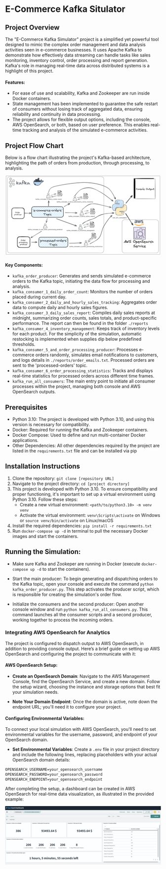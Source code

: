 # E-Commerce Kafka Situlator

## Project Overview
The "E-Commerce Kafka Simulator" project is a simplified yet powerful tool designed to mimic the complex order management and data analysis activities seen in e-commerce businesses. It uses Apache Kafka to demonstrate how effectively data streaming can handle tasks like sales monitoring, inventory control, order processing and report generation. Kafka's role in managing real-time data across distributed systems is a highlight of this project.

#### Features:
* For ease of use and scalability, Kafka and Zookeeper are run inside Docker containers. 
* State management has been implemented to guarantee the safe restart of consumers without losing track of aggregated data, ensuring reliability and continuity in data processing. 
* The project allows for flexible output options, including the console, AWS OpenSearch, or both, based on user preference. This enables real-time tracking and analysis of the simulated e-commerce activities.

## Project Flow Chart
Below is a flow chart illustrating the project's Kafka-based architecture, highlighting the path of orders from production, through processing, to analysis.

![GitHub Logo](documentation_images/E-commerce-kafka-simulator-diagram.png)

#### Key Components:
* `kafka_order_producer`: Generates and sends simulated e-commerce orders to the Kafka topic, initiating the data flow for processing and analysis.
* `kafka_consumer_1_daily_order_count`: Monitors the number of orders placed during current day.
* `kafka_consumer_2_daily_and_hourly_sales_tracking`: Aggregates order data to compute daily and hourly sales figures.
* `kafka_consumer_3_daily_sales_report`: Compiles daily sales reports at midnight, summarizing order counts, sales totals, and product-specific performance. The report can then be found in the folder `./reports`
* `kafka_consumer_4_inventory_management`: Keeps track of inventory levels for each product. For the simplicity of the simulation, automatic restocking is implemented when supplies dip below predefined thresholds.
* `kafka_consumer_5_and_order_processing_producer`: Processes e-commerce orders randomly, simulates email notifications to customers, and logs details in `./reports/order_emails.txt`. Processed orders are sent to the 'processed-orders' topic.
* `kafka_consumer_6_order_processing_statistics`: Tracks and displays real-time statistics for processed orders across different time frames.
* `kafka_run_all_consumers`: The main entry point to initiate all consumer processes within the project, managing both console and AWS OpenSearch outputs.


## Prerequisites
- Python 3.10: The project is developed with Python 3.10, and using this version is necessary for compatibility.
- Docker: Required for running the Kafka and Zookeeper containers.
- Docker Compose: Used to define and run multi-container Docker applications.
- Other Dependencies: All other dependencies required by the project are listed in the `requirements.txt` file and can be installed via pip

## Installation Instructions
1. Clone the repository: `git clone [repository URL]`
2. Navigate to the project directory: `cd [project directory]`
3. This project is developed with Python 3.10. To ensure compatibility and proper functioning, it's important to set up a virtual environment using Python 3.10. Follow these steps:
    * Create a new virtual environment: `<path/to/python3.10> -m venv venv`
    * Activate the virtual environment: `venv\Scripts\activate` on Windows or `source venv/bin/activate` on Linux/macOS
4. Install the required dependencies: `pip install -r requirements.txt`
5. Run `docker-compose up -d` in terminal to pull the necessary Docker images and start the containers.


## Running the Simulation:
- Make sure Kafka and Zookeper are running in Docker (execute `docker-compose up -d` to start the containers).
- Start the main producer: To begin generating and dispatching orders to the Kafka topic, open your console and execute the command `python kafka_order_producer.py`. This step activates the producer script, which is responsible for creating the simulation's order flow.

- Initialize the consumers and the second producer: Open another console window and run `python kafka_run_all_consumers.py`. This command launches all the consumer scripts and a second producer, working together to process the incoming orders.

### Integrating AWS OpenSearch for Analytics
The project is configured to dispatch output to AWS OpenSearch, in addition to providing console output. Here’s a brief guide on setting up AWS OpenSearch and configuring the project to communicate with it:

#### AWS OpenSearch Setup:
- **Create an OpenSearch Domain**: Navigate to the AWS Management Console, find the OpenSearch Service, and create a new domain. Follow the setup wizard, choosing the instance and storage options that best fit your simulation needs.

- **Note Your Domain Endpoint**: Once the domain is active, note down the endpoint URL; you'll need it to configure your project.

#### Configuring Environmental Variables:
To connect your local simulation with AWS OpenSearch, you'll need to set environmental variables for the username, password, and endpoint of your OpenSearch domain.

- **Set Environmental Variables**: Create a `.env` file in your project directory and include the following lines, replacing placeholders with your actual OpenSearch domain details:
```
OPENSEARCH_USERNAME=your_opensearch_username
OPENSEARCH_PASSWORD=your_opensearch_password
OPENSEARCH_ENDPOINT=your_opensearch_endpoint
```
After completing the setup, a dashboard can be created in AWS OpenSearch for real-time data visualization, as illustrated in the provided example:

![GitHub Logo](documentation_images/AWS-OpenSearch-dashboard-example.png)